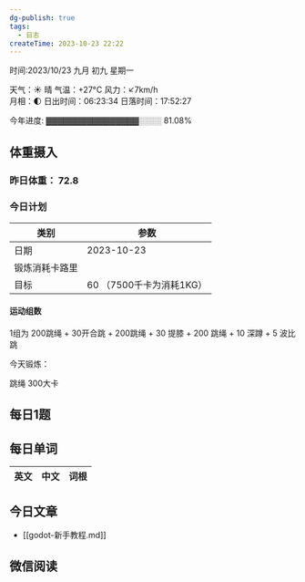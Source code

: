 ```yaml
---
dg-publish: true
tags:
  - 日志
createTime: 2023-10-23 22:22
---
```



时间:2023/10/23 九月 初九 星期一

天气：☀️   晴 气温：+27°C 风力：↙7km/h  
月相：🌓 日出时间：06:23:34 日落时间：17:52:27

今年进度: ▓▓▓▓▓▓▓▓▓▓▓▓▓▓▓▓░░░░ 81.08%

## 体重摄入

### 昨日体重： 72.8
### 今日计划

| 类别           | 参数                    |
| -------------- | ----------------------- |
| 日期           | 2023-10-23               |
| 锻炼消耗卡路里 | |
| 目标           | 60      （7500千卡为消耗1KG）                |


#### 运动组数

1组为 200跳绳 + 30开合跳 + 200跳绳 + 30 提膝 + 200 跳绳 + 10 深蹲 + 5 波比跳

今天锻炼：

跳绳 300大卡


## 每日1题


## 每日单词

| 英文       | 中文       |词根|
| ---------- | ---------- | ---|


## 今日文章

- [[godot-新手教程.md]]

## 微信阅读

<!-- start of weread -->


<!-- end of weread -->
